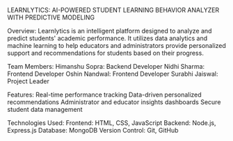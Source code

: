 LEARNLYTICS: AI-POWERED STUDENT LEARNING BEHAVIOR ANALYZER WITH PREDICTIVE MODELING

Overview:
Learnlytics is an intelligent platform designed to analyze and predict students' academic performance. It utilizes data analytics and machine learning to help educators and administrators provide personalized support and recommendations for students based on their progress.

Team Members:
Himanshu Sopra: Backend Developer
Nidhi Sharma: Frontend Developer
Oshin Nandwal: Frontend Developer
Surabhi Jaiswal: Project Leader

Features:
Real-time performance tracking
Data-driven personalized recommendations
Administrator and educator insights dashboards 
Secure student data management

Technologies Used:
Frontend: HTML, CSS, JavaScript
Backend: Node.js, Express.js
Database: MongoDB
Version Control: Git, GitHub
